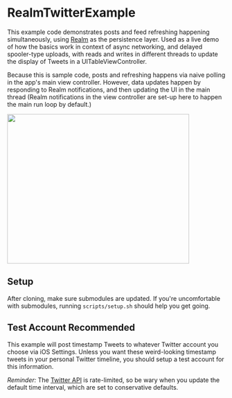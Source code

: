 
# RealmTwitterExample
This example code demonstrates posts and feed refreshing happening simultaneously, using [Realm](https://realm.io) as the persistence layer. Used as a live demo of how the basics work in context of async networking, and delayed spooler-type uploads, with reads and writes in different threads to update the display of Tweets in a UITableViewController.

Because this is sample code, posts and refreshing happens via naive polling in the app's main view controller. However, data updates happen by responding to Realm notifications, and then updating the UI in the main thread (Realm notifications in the view controller are set-up here to happen the main run loop by default.)

<img src="https://cloud.githubusercontent.com/assets/517428/16182411/b92b066a-365a-11e6-9e43-fc4b6b204f3c.gif" width="420" height="345" />

## Setup
After cloning, make sure submodules are updated. If you're uncomfortable with submodules, running `scripts/setup.sh` should help you get going.

## Test Account Recommended
This example will post timestamp Tweets to whatever Twitter account you choose via iOS Settings. Unless you want these weird-looking timestamp tweets in your personal Twitter timeline, you should setup a test account for this information.

_Reminder:_ The [Twitter API](https://dev.twitter.com/rest/reference/get/statuses/user_timeline) is rate-limited, so be wary when you update the default time interval, which are set to conservative defaults.

